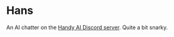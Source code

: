 # Hans

An AI chatter on the [Handy AI Discord server](https://discord.gg/HYNDdeYaFg). Quite a bit snarky.
